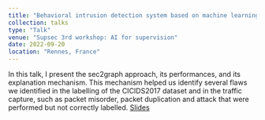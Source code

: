 ```yaml
---
title: "Behavioral intrusion detection system based on machine learning"
collection: talks
type: "Talk"
venue: "Supsec 3rd workshop: AI for supervision"
date: 2022-09-20
location: "Rennes, France"
---
```


In this talk, I present the sec2graph approach, its performances, and its explanation mechanism. This mechanism helped us identify several flaws we identified in the labelling of the CICIDS2017 dataset and in the traffic capture, such as packet misorder, packet duplication and attack that were performed but not correctly labelled. [Slides](https://pfgimenez.fr/files/supsec.pdf)
